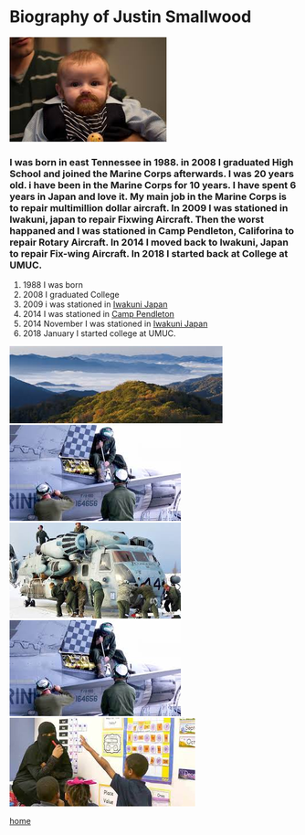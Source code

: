 # Biography of Justin Smallwood

![Picture of Myself](picture.jpg)

### I was born in east Tennessee in 1988. in 2008 I graduated High School and joined the Marine Corps afterwards. I was 20 years old. i have been in the Marine Corps for 10 years. I have spent 6 years in Japan and love it. My main job in the Marine Corps is to repair multimillion dollar aircraft. In 2009 I was stationed in Iwakuni, japan to repair Fixwing Aircraft. Then the worst happaned and I was stationed in Camp Pendleton, Califorina to repair Rotary Aircraft. In 2014 I moved back to Iwakuni, Japan to repair Fix-wing Aircraft. In 2018 I started back at College at UMUC.

1. 1988 I was born
2. 2008 I graduated College
3. 2009 i was stationed in [Iwakuni Japan](https://www.mcasiwakuni.marines.mil/)
4. 2014 I was stationed in [Camp Pendleton](https://www.pendleton.marines.mil/)
5. 2014 November I was stationed in [Iwakuni Japan](https://www.mcasiwakuni.marines.mil/)
6. 2018 January I started college at UMUC.

![Photo of East Tennessee](EastTN.jpg)
![Photo of me working on Fixed-Wing Aircraft](F18.jpg)
![Photo of me working on Rotary Aircraft](CH53.jpg)
![Photo of me working on Fixed-Wing Aircraft](F18.jpg)
![Photo of me at UMUC](UMUC.jpg)

[home](index)
